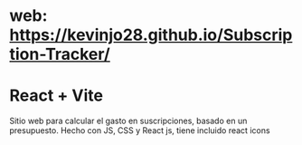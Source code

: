 # web: https://kevinjo28.github.io/Subscription-Tracker/
# React + Vite

Sitio web para calcular el gasto en suscripciones, basado en un presupuesto.
Hecho con JS, CSS y React js, tiene incluido react icons
